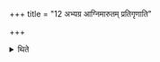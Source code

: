 +++
title = "12 अभ्यग्र आग्निमारुतम् प्रतिगृणाति"

+++

<details><summary>थिते</summary>

अभ्यग्र आग्निमारुतं प्रतिगृणाति १२
</details>
